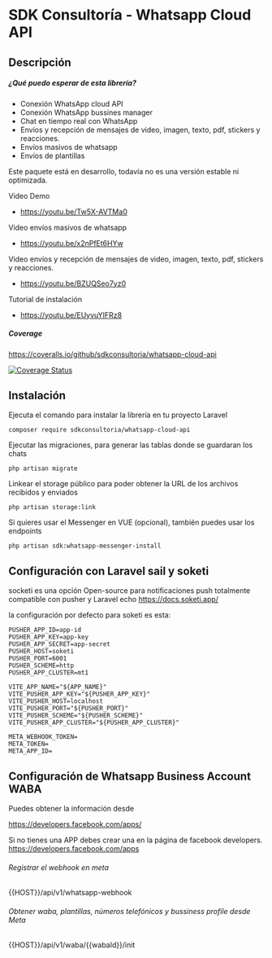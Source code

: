 SDK Consultoría - Whatsapp Cloud API
====

Descripción
------------
##### ¿Qué puedo esperar de esta librería?
- Conexión WhatsApp cloud API
- Conexión WhatsApp bussines manager
- Chat en tiempo real con WhatsApp
- Envíos y recepción de mensajes de video, imagen, texto, pdf, stickers y reacciones.
- Envíos masivos de whatsapp
- Envíos de plantillas

Este paquete está en desarrollo, todavía no es una versión estable ni optimizada.

Video Demo
 - https://youtu.be/Tw5X-AVTMa0

Video envíos masivos de whatsapp
 - https://youtu.be/x2nPfEt6HYw

Video envíos y recepción de mensajes de video, imagen, texto, pdf, stickers y reacciones.
 - https://youtu.be/BZUQSeo7yz0

Tutorial de instalación
 - https://youtu.be/EUyvuYIFRz8

##### Coverage

https://coveralls.io/github/sdkconsultoria/whatsapp-cloud-api

[![Coverage Status](https://coveralls.io/repos/github/sdkconsultoria/whatsapp-cloud-api/badge.svg?branch=develop)](https://coveralls.io/github/sdkconsultoria/whatsapp-cloud-api?branch=develop)

Instalación
------------
Ejecuta el comando para instalar la librería en tu proyecto Laravel

```
composer require sdkconsultoria/whatsapp-cloud-api
```

Ejecutar las migraciones, para generar las tablas donde se guardaran los chats
```
php artisan migrate
```

Linkear el storage público para poder obtener la URL de los archivos recibidos y enviados

```
php artisan storage:link
```

Si quieres usar el Messenger en VUE (opcional), también puedes usar los endpoints
```
php artisan sdk:whatsapp-messenger-install
```

Configuración con Laravel sail y soketi
------------

socketi es una opción Open-source para notificaciones push totalmente compatible con pusher y Laravel echo https://docs.soketi.app/

la configuración por defecto para soketi es esta:
```
PUSHER_APP_ID=app-id
PUSHER_APP_KEY=app-key
PUSHER_APP_SECRET=app-secret
PUSHER_HOST=soketi
PUSHER_PORT=6001
PUSHER_SCHEME=http
PUSHER_APP_CLUSTER=mt1

VITE_APP_NAME="${APP_NAME}"
VITE_PUSHER_APP_KEY="${PUSHER_APP_KEY}"
VITE_PUSHER_HOST=localhost
VITE_PUSHER_PORT="${PUSHER_PORT}"
VITE_PUSHER_SCHEME="${PUSHER_SCHEME}"
VITE_PUSHER_APP_CLUSTER="${PUSHER_APP_CLUSTER}"

META_WEBHOOK_TOKEN=
META_TOKEN=
META_APP_ID=
```

Configuración de Whatsapp Business Account WABA
------------

Puedes obtener la información desde

https://developers.facebook.com/apps/

Si no tienes una APP debes crear una en la página de facebook developers.
https://developers.facebook.com/apps

###### Registrar el webhook en meta
{{HOST}}/api/v1/whatsapp-webhook

###### Obtener waba, plantillas, números telefónicos y bussiness profile desde Meta
{{HOST}}/api/v1/waba/{{wabaId}}/init